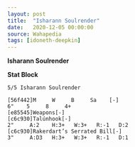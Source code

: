 ```yaml
---
layout: post
title:  "Isharann Soulrender"
date:   2020-12-05 00:00:00
source: Wahapedia
tags: [idoneth-deepkin]
---
```


**Isharann Soulrender**

**Stat Block**
```
5/5 Isharann Soulrender
```

```
[56f442]M     W     B     Sa    [-]
6"    5     8     4+    
[e85545]Weapons[-]
[c6c930]Talúnhook[-]
2"     A:2    H:3+   W:3+   R:-1   D:2   
[c6c930]Rakerdart’s Serrated Bill[-]
3"     A:D3   H:3+   W:3+   R:-1   D:1   
```
    